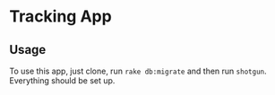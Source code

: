 # Tracking App

## Usage

To use this app, just clone, run `rake db:migrate` and then run `shotgun`.
Everything should be set up.

